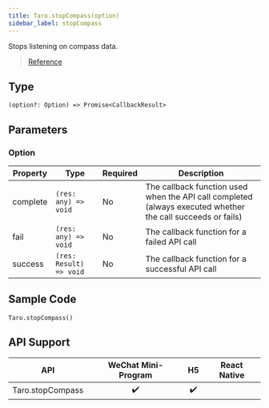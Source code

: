 ```yaml
---
title: Taro.stopCompass(option)
sidebar_label: stopCompass
---
```


Stops listening on compass data.

> [Reference](https://developers.weixin.qq.com/miniprogram/dev/api/device/compass/wx.stopCompass.html)

## Type

```tsx
(option?: Option) => Promise<CallbackResult>
```

## Parameters

### Option

<table>
  <thead>
    <tr>
      <th>Property</th>
      <th>Type</th>
      <th style={{ textAlign: "center"}}>Required</th>
      <th>Description</th>
    </tr>
  </thead>
  <tbody>
    <tr>
      <td>complete</td>
      <td><code>(res: any) =&gt; void</code></td>
      <td style={{ textAlign: "center"}}>No</td>
      <td>The callback function used when the API call completed (always executed whether the call succeeds or fails)</td>
    </tr>
    <tr>
      <td>fail</td>
      <td><code>(res: any) =&gt; void</code></td>
      <td style={{ textAlign: "center"}}>No</td>
      <td>The callback function for a failed API call</td>
    </tr>
    <tr>
      <td>success</td>
      <td><code>(res: Result) =&gt; void</code></td>
      <td style={{ textAlign: "center"}}>No</td>
      <td>The callback function for a successful API call</td>
    </tr>
  </tbody>
</table>

## Sample Code

```tsx
Taro.stopCompass()
```

## API Support

|       API        | WeChat Mini-Program | H5 | React Native |
|:----------------:|:-------------------:|:--:|:------------:|
| Taro.stopCompass |         ✔️          | ✔️ |              |

